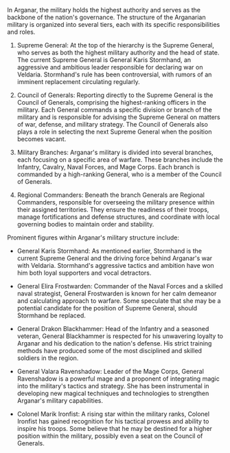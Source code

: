 In Arganar, the military holds the highest authority and serves as the backbone of the nation's governance. The structure of the Arganarian military is organized into several tiers, each with its specific responsibilities and roles.

1.  Supreme General: At the top of the hierarchy is the Supreme General, who serves as both the highest military authority and the head of state. The current Supreme General is General Karis Stormhand, an aggressive and ambitious leader responsible for declaring war on Veldaria. Stormhand's rule has been controversial, with rumors of an imminent replacement circulating regularly.
    
2.  Council of Generals: Reporting directly to the Supreme General is the Council of Generals, comprising the highest-ranking officers in the military. Each General commands a specific division or branch of the military and is responsible for advising the Supreme General on matters of war, defense, and military strategy. The Council of Generals also plays a role in selecting the next Supreme General when the position becomes vacant.
    
3.  Military Branches: Arganar's military is divided into several branches, each focusing on a specific area of warfare. These branches include the Infantry, Cavalry, Naval Forces, and Mage Corps. Each branch is commanded by a high-ranking General, who is a member of the Council of Generals.
    
4.  Regional Commanders: Beneath the branch Generals are Regional Commanders, responsible for overseeing the military presence within their assigned territories. They ensure the readiness of their troops, manage fortifications and defense structures, and coordinate with local governing bodies to maintain order and stability.
    

Prominent figures within Arganar's military structure include:

-   General Karis Stormhand: As mentioned earlier, Stormhand is the current Supreme General and the driving force behind Arganar's war with Veldaria. Stormhand's aggressive tactics and ambition have won him both loyal supporters and vocal detractors.
    
-   General Elira Frostwarden: Commander of the Naval Forces and a skilled naval strategist, General Frostwarden is known for her calm demeanor and calculating approach to warfare. Some speculate that she may be a potential candidate for the position of Supreme General, should Stormhand be replaced.
    
-   General Drakon Blackhammer: Head of the Infantry and a seasoned veteran, General Blackhammer is respected for his unwavering loyalty to Arganar and his dedication to the nation's defense. His strict training methods have produced some of the most disciplined and skilled soldiers in the region.
    
-   General Valara Ravenshadow: Leader of the Mage Corps, General Ravenshadow is a powerful mage and a proponent of integrating magic into the military's tactics and strategy. She has been instrumental in developing new magical techniques and technologies to strengthen Arganar's military capabilities.
    
-   Colonel Marik Ironfist: A rising star within the military ranks, Colonel Ironfist has gained recognition for his tactical prowess and ability to inspire his troops. Some believe that he may be destined for a higher position within the military, possibly even a seat on the Council of Generals.